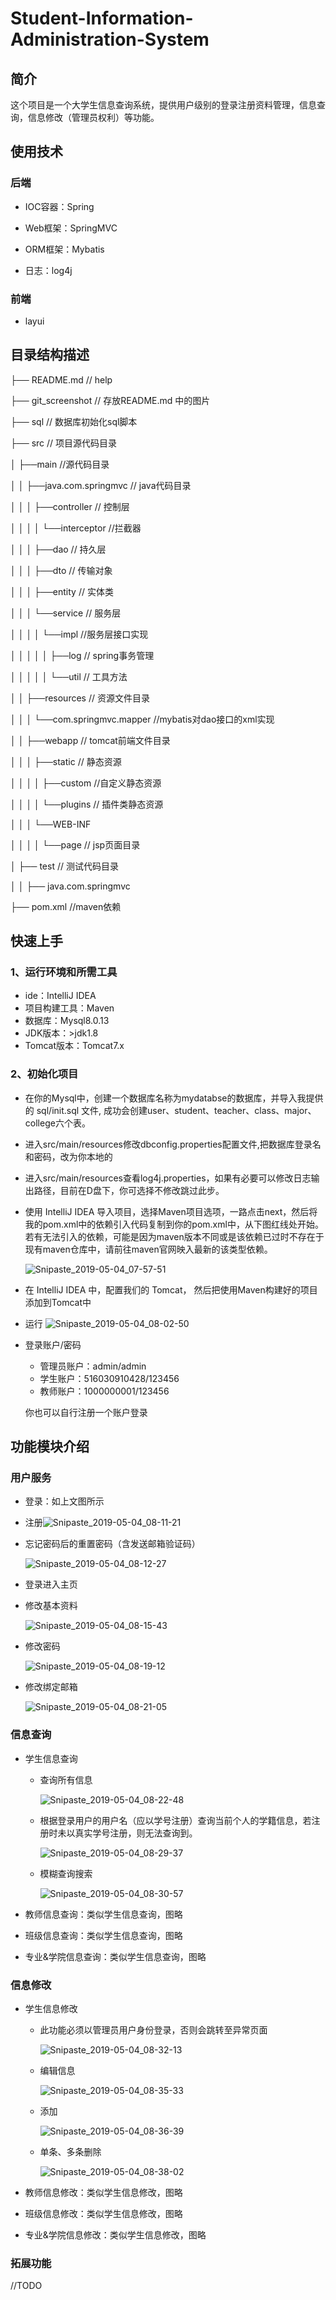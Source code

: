 # Student-Information-Administration-System

## 简介

这个项目是一个大学生信息查询系统，提供用户级别的登录注册资料管理，信息查询，信息修改（管理员权利）等功能。

## 使用技术

### 后端

* IOC容器：Spring

* Web框架：SpringMVC

* ORM框架：Mybatis

* 日志：log4j

### 前端

* layui



## 目录结构描述
├── README.md                   // help

├── git_screenshot                       // 存放README.md 中的图片

├── sql                     // 数据库初始化sql脚本

├── src                     // 项目源代码目录

│   ├──main           //源代码目录

│   │   ├──java.com.springmvc               // java代码目录

│   │   │   ├──controller               // 控制层

│   │   │   │   └──interceptor     //拦截器

│   │   │   ├──dao               // 持久层

│   │   │   ├──dto               // 传输对象

│   │   │   ├──entity               // 实体类

│   │   │   └──service              // 服务层

│   │   │   │   └──impl     //服务层接口实现

│   │   │   │   │   ├──log               // spring事务管理

│   │   │   │   │   └──util              // 工具方法

│   │   ├──resources               // 资源文件目录

│   │   │   └──com.springmvc.mapper         //mybatis对dao接口的xml实现

│   │   ├──webapp               // tomcat前端文件目录

│   │   │   ├──static               // 静态资源

│   │   │   │   ├──custom      //自定义静态资源

│   │   │   │   └──plugins         // 插件类静态资源

│   │   │   └──WEB-INF

│   │   │   │   └──page         // jsp页面目录              

│   ├── test                // 测试代码目录

│   │   ├── java.com.springmvc

├── pom.xml   //maven依赖



## 快速上手

### 1、运行环境和所需工具

- ide：IntelliJ IDEA
- 项目构建工具：Maven
- 数据库：Mysql8.0.13
- JDK版本：>jdk1.8
- Tomcat版本：Tomcat7.x

### 2、初始化项目

- 在你的Mysql中，创建一个数据库名称为mydatabse的数据库，并导入我提供的 sql/init.sql 文件, 成功会创建user、student、teacher、class、major、college六个表。

- 进入src/main/resources修改dbconfig.properties配置文件,把数据库登录名和密码，改为你本地的

- 进入src/main/resources查看log4j.properties，如果有必要可以修改日志输出路径，目前在D盘下，你可选择不修改跳过此步。

- 使用 IntelliJ IDEA 导入项目，选择Maven项目选项，一路点击next，然后将我的pom.xml中的依赖引入代码复制到你的pom.xml中，从下图红线处开始。若有无法引入的依赖，可能是因为maven版本不同或是该依赖已过时不存在于现有maven仓库中，请前往maven官网映入最新的该类型依赖。

  ![Snipaste_2019-05-04_07-57-51](.\git_screenshot\Snipaste_2019-05-04_07-57-51.jpg)

- 在 IntelliJ IDEA 中，配置我们的 Tomcat， 然后把使用Maven构建好的项目添加到Tomcat中

- 运行
  ![Snipaste_2019-05-04_08-02-50](.\git_screenshot\Snipaste_2019-05-04_08-02-50.jpg)

- 登录账户/密码

  - 管理员账户：admin/admin
  - 学生账户：516030910428/123456
  - 教师账户：1000000001/123456

  你也可以自行注册一个账户登录

  

## 功能模块介绍

### 用户服务

* 登录：如上文图所示

* 注册![Snipaste_2019-05-04_08-11-21](.\git_screenshot\Snipaste_2019-05-04_08-11-21.jpg)

* 忘记密码后的重置密码（含发送邮箱验证码）

  ![Snipaste_2019-05-04_08-12-27](.\git_screenshot\Snipaste_2019-05-04_08-12-27.jpg)

* 登录进入主页

* 修改基本资料

  ![Snipaste_2019-05-04_08-15-43](.\git_screenshot\Snipaste_2019-05-04_08-15-43.jpg)

* 修改密码

  ![Snipaste_2019-05-04_08-19-12](.\git_screenshot\Snipaste_2019-05-04_08-19-12.jpg)

* 修改绑定邮箱

  ![Snipaste_2019-05-04_08-21-05](.\git_screenshot\Snipaste_2019-05-04_08-21-05.jpg)

### 信息查询

* 学生信息查询

  * 查询所有信息

    ![Snipaste_2019-05-04_08-22-48](.\git_screenshot\Snipaste_2019-05-04_08-22-48.jpg)

  * 根据登录用户的用户名（应以学号注册）查询当前个人的学籍信息，若注册时未以真实学号注册，则无法查询到。

    ![Snipaste_2019-05-04_08-29-37](.\git_screenshot\Snipaste_2019-05-04_08-29-37.jpg)

  * 模糊查询搜索

    ![Snipaste_2019-05-04_08-30-57](.\git_screenshot\Snipaste_2019-05-04_08-30-57.jpg)

* 教师信息查询：类似学生信息查询，图略

* 班级信息查询：类似学生信息查询，图略

* 专业&学院信息查询：类似学生信息查询，图略

### 信息修改

* 学生信息修改

  * 此功能必须以管理员用户身份登录，否则会跳转至异常页面

    ![Snipaste_2019-05-04_08-32-13](.\git_screenshot\Snipaste_2019-05-04_08-32-13.jpg)

  * 编辑信息

    ![Snipaste_2019-05-04_08-35-33](.\git_screenshot\Snipaste_2019-05-04_08-35-33.jpg)

  * 添加

    ![Snipaste_2019-05-04_08-36-39](.\git_screenshot\Snipaste_2019-05-04_08-36-39.jpg)

  * 单条、多条删除

    ![Snipaste_2019-05-04_08-38-02](.\git_screenshot\Snipaste_2019-05-04_08-38-02.jpg)

* 教师信息修改：类似学生信息修改，图略

* 班级信息修改：类似学生信息修改，图略

* 专业&学院信息修改：类似学生信息修改，图略

### 拓展功能

//TODO





